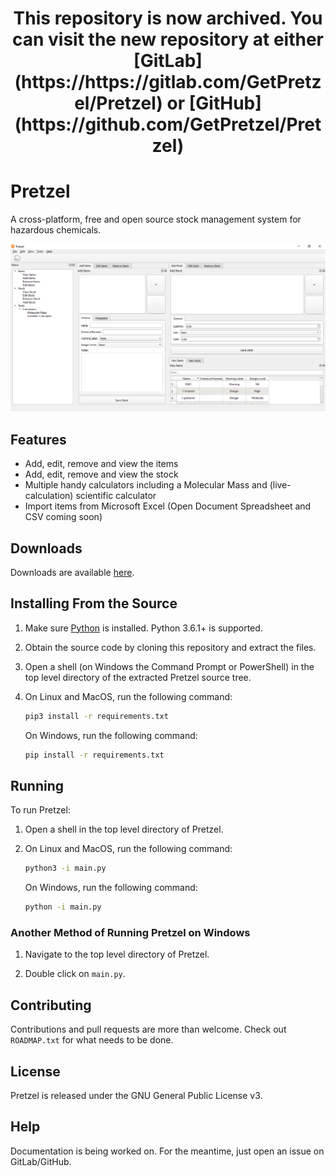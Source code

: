 <div align="center">
<h1>This repository is now archived. You can visit the new repository at either [GitLab](https://https://gitlab.com/GetPretzel/Pretzel) or [GitHub](https://github.com/GetPretzel/Pretzel)</h1>
</div>

# Pretzel

A cross-platform, free and open source stock management system for hazardous chemicals.

![](screenshots/demo.png)

## Features

- Add, edit, remove and view the items
- Add, edit, remove and view the stock
- Multiple handy calculators including a Molecular Mass and (live-calculation) scientific calculator
- Import items from Microsoft Excel (Open Document Spreadsheet and CSV coming soon)

## Downloads

Downloads are available [here](https://github.com/iwoithe/Pretzel/releases/). 

## Installing From the Source

1. Make sure [Python](https://www.python.org/downloads) is installed. Python 3.6.1+ is supported.

2. Obtain the source code by cloning this repository and extract the files.

3. Open a shell (on Windows the Command Prompt or PowerShell) in the top level directory of the extracted Pretzel source tree.

4. On Linux and MacOS, run the following command:
   
   ```bash
   pip3 install -r requirements.txt
   ```
   
   On Windows, run the following command:
   
   ```bash
   pip install -r requirements.txt
   ```

## Running

To run Pretzel:

1. Open a shell in the top level directory of Pretzel.

2. On Linux and MacOS, run the following command:
   
   ```bash
   python3 -i main.py
   ```
   
   On Windows, run the following command:
   
   ```bash
   python -i main.py
   ```

### Another Method of Running Pretzel on Windows

1. Navigate to the top level directory of Pretzel.

2. Double click on `main.py`.

## Contributing

Contributions and pull requests are more than welcome. Check out ``ROADMAP.txt`` for what needs to be done.

## License

Pretzel is released under the GNU General Public License v3.

## Help

Documentation is being worked on. For the meantime, just open an issue on GitLab/GitHub.
